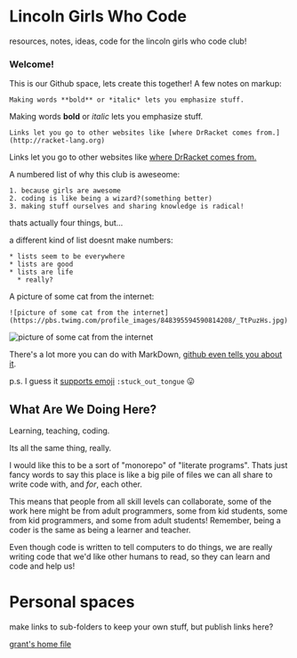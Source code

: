 # Lincoln Girls Who Code
resources, notes, ideas, code for the lincoln girls who code club!

### Welcome!
This is our Github space, lets create this together!  A few notes on
markup:

```Making words **bold** or *italic* lets you emphasize stuff.```

Making words **bold** or *italic* lets you emphasize stuff.

```Links let you go to other websites like [where DrRacket comes from.](http://racket-lang.org)```

Links let you go to other websites like [where DrRacket comes from.](http://racket-lang.org)

A numbered list of why this club is aweseome:

    1. because girls are awesome
    2. coding is like being a wizard?(something better)
    3. making stuff ourselves and sharing knowledge is radical!

thats actually four things, but...

a different kind of list doesnt make numbers:

    * lists seem to be everywhere
    * lists are good
    * lists are life
      * really?
  
A picture of some cat from the internet:

    ![picture of some cat from the internet](https://pbs.twimg.com/profile_images/848395594590814208/_TtPuzHs.jpg)

![picture of some cat from the internet](https://pbs.twimg.com/profile_images/848395594590814208/_TtPuzHs.jpg)

There's a lot more you can do with MarkDown, [github even tells you about it](https://guides.github.com/features/mastering-markdown/).

p.s. I guess it [supports emoji](https://gist.github.com/rxaviers/7360908) ```:stuck_out_tongue``` :stuck_out_tongue:

## What Are We Doing Here?

Learning, teaching, coding.

Its all the same thing, really.

I would like this to be a sort of "monorepo" of "literate programs".
Thats just fancy words to say this place is like a big pile of files 
we can all share to write code with, and *for*, each other.

This means that people from all skill levels can collaborate,
some of the work here might be from adult programmers, some from kid students,
some from kid programmers, and some from adult students!  Remember, being a coder
is the same as being a learner and teacher.

Even though code is written to tell computers to do things, we are really
writing code that we'd like other humans to read, so they can learn and code and help us!

# Personal spaces
make links to sub-folders to keep your own stuff, but publish links here?

[grant's home file](grant/home.org)
